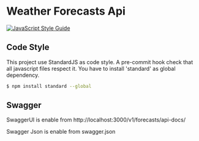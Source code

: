 # Weather Forecasts Api

[![JavaScript Style Guide](https://img.shields.io/badge/code_style-standard-brightgreen.svg)](https://standardjs.com)


## Code Style
This project use StandardJS as code style. A pre-commit hook check that all javascript files respect it.
You have to install 'standard' as global dependency.
``` bash
$ npm install standard --global
```

## Swagger
SwaggerUI is enable from http://localhost:3000/v1/forecasts/api-docs/

Swagger Json is enable from swagger.json